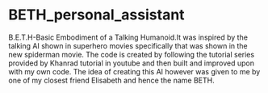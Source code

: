 # BETH_personal_assistant
B.E.T.H-Basic Embodiment of a Talking Humanoid.It was inspired by the talking AI shown in superhero movies specifically that was shown in the new spiderman movie.
The code is created by following the tutorial series provided by Khanrad tutorial in youtube and then built and improved upon with my own code.
The idea of creating this AI however was given to me by one of my closest friend Elisabeth and hence the name BETH. 
